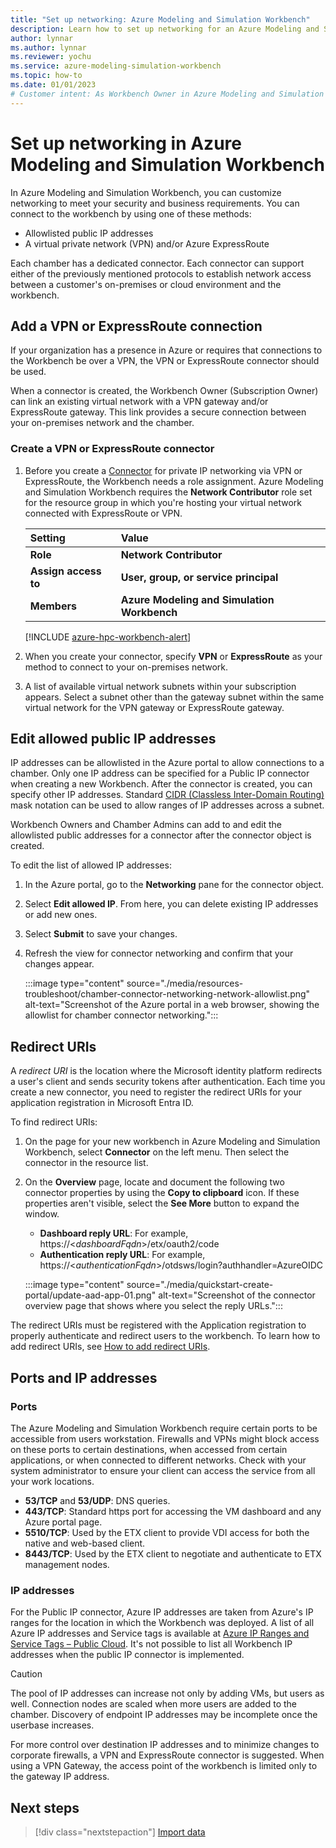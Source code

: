 ```yaml
---
title: "Set up networking: Azure Modeling and Simulation Workbench"
description: Learn how to set up networking for an Azure Modeling and Simulation Workbench connector.
author: lynnar
ms.author: lynnar
ms.reviewer: yochu
ms.service: azure-modeling-simulation-workbench
ms.topic: how-to
ms.date: 01/01/2023
# Customer intent: As Workbench Owner in Azure Modeling and Simulation Workbench, I want to set up networking for chamber access.
---
```


# Set up networking in Azure Modeling and Simulation Workbench

In Azure Modeling and Simulation Workbench, you can customize networking to meet your security and business requirements. You can connect to the workbench by using one of these methods:

- Allowlisted public IP addresses
- A virtual private network (VPN) and/or Azure ExpressRoute

Each chamber has a dedicated connector. Each connector can support either of the previously mentioned protocols to establish network access between a customer's on-premises or cloud environment and the workbench.

## Add a VPN or ExpressRoute connection

If your organization has a presence in Azure or requires that connections to the Workbench be over a VPN, the VPN or ExpressRoute connector should be used.

When a connector is created, the Workbench Owner (Subscription Owner) can link an existing virtual network with a VPN gateway and/or ExpressRoute gateway. This link provides a secure connection between your on-premises network and the chamber.

### Create a VPN or ExpressRoute connector

1. Before you create a [Connector](./concept-connector.md) for private IP networking via VPN or ExpressRoute, the Workbench needs a role assignment. Azure Modeling and Simulation Workbench requires the **Network Contributor** role set for the resource group in which you're hosting your virtual network connected with ExpressRoute or VPN.

    | Setting              | Value                                       |
    |:---------------------|:--------------------------------------------|
    | **Role**             | **Network Contributor**                     |
    | **Assign access to** | **User, group, or service principal**       |
    | **Members**          | **Azure Modeling and Simulation Workbench** |

    [!INCLUDE [azure-hpc-workbench-alert](includes/azure-hpc-workbench-alert.md)]

1. When you create your connector, specify **VPN** or **ExpressRoute** as your method to connect to your on-premises network.

1. A list of available virtual network subnets within your subscription appears. Select a subnet other than the gateway subnet within the same virtual network for the VPN gateway or ExpressRoute gateway.

## Edit allowed public IP addresses

IP addresses can be allowlisted in the Azure portal to allow connections to a chamber. Only one IP address can be specified for a Public IP connector when  creating a new Workbench. After the connector is created, you can specify other IP addresses. Standard [CIDR (Classless Inter-Domain Routing)](/azure/virtual-network/virtual-networks-faq) mask notation can be used to allow ranges of IP addresses across a subnet.

Workbench Owners and Chamber Admins can add to and edit the allowlisted public addresses for a connector after the connector object is created.

To edit the list of allowed IP addresses:

1. In the Azure portal, go to the **Networking** pane for the connector object.
1. Select **Edit allowed IP**. From here, you can delete existing IP addresses or add new ones.
1. Select **Submit** to save your changes.
1. Refresh the view for connector networking and confirm that your changes appear.

    :::image type="content" source="./media/resources-troubleshoot/chamber-connector-networking-network-allowlist.png" alt-text="Screenshot of the Azure portal in a web browser, showing the allowlist for chamber connector networking.":::

## Redirect URIs

A *redirect URI* is the location where the Microsoft identity platform redirects a user's client and sends security tokens after authentication. Each time you create a new connector, you need to register the redirect URIs for your application registration in Microsoft Entra ID.

To find redirect URIs:

1. On the page for your new workbench in Azure Modeling and Simulation Workbench, select **Connector** on the left menu. Then select the connector in the resource list.

1. On the **Overview** page, locate and document the following two connector properties by using the **Copy to clipboard** icon. If these properties aren't visible, select the **See More** button to expand the window.
   - **Dashboard reply URL**: For example, https://<*dashboardFqdn*>/etx/oauth2/code
   - **Authentication reply URL**: For example, https://<*authenticationFqdn*>/otdsws/login?authhandler=AzureOIDC

    :::image type="content" source="./media/quickstart-create-portal/update-aad-app-01.png" alt-text="Screenshot of the connector overview page that shows where you select the reply URLs.":::

The redirect URIs must be registered with the Application registration to properly authenticate and redirect users to the workbench. To learn how to add redirect URIs, see [How to add redirect URIs](./how-to-guide-add-redirect-uris.md).

## Ports and IP addresses

### Ports

The Azure Modeling and Simulation Workbench require certain ports to be accessible from users workstation. Firewalls and VPNs might block access on these ports to certain destinations, when accessed from certain applications, or when connected to different networks. Check with your system administrator to ensure your client can access the service from all your work locations.

- **53/TCP** and **53/UDP**: DNS queries.
- **443/TCP**: Standard https port for accessing the VM dashboard and any Azure portal page.
- **5510/TCP**: Used by the ETX client to provide VDI access for both the native and web-based client.
- **8443/TCP**: Used by the ETX client to negotiate and authenticate to ETX management nodes.

### IP addresses

For the Public IP connector, Azure IP addresses are taken from Azure's IP ranges for the location in which the Workbench was deployed. A list of all Azure IP addresses and Service tags is available at [Azure IP Ranges and Service Tags – Public Cloud](https://www.microsoft.com/download/details.aspx?id=56519&msockid=1b155eb894cc6c3600a84ac5959a6d3f). It's not possible to list all Workbench IP addresses when the public IP connector is implemented.

> [!CAUTION]
> The pool of IP addresses can increase not only by adding VMs, but users as well. Connection nodes are scaled when more users are added to the chamber. Discovery of endpoint IP addresses may be incomplete once the userbase increases.

For more control over destination IP addresses and to minimize changes to corporate firewalls, a VPN and ExpressRoute connector is suggested. When using a VPN Gateway, the access point of the workbench is limited only to the gateway IP address.

## Next steps

> [!div class="nextstepaction"]
> [Import data](./how-to-guide-upload-data.md)
